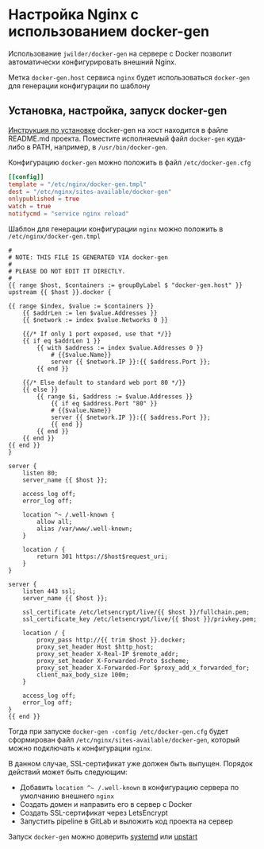 Настройка Nginx с использованием docker-gen
===========================================

Использование `jwilder/docker-gen` на сервере с Docker позволит автоматически
конфигурировать внешний Nginx.

Метка `docker-gen.host` сервиса `nginx` будет использоваться `docker-gen` для генерации конфигурации по шаблону 

## Установка, настройка, запуск docker-gen

[Инструкция по установке][1] docker-gen на хост находится в файле README.md проекта.
Поместите исполняемый файл `docker-gen` куда-либо в PATH, например, в `/usr/bin/docker-gen`.   

Конфигурацию `docker-gen` можно положить в файл `/etc/docker-gen.cfg`

```toml
[[config]]
template = "/etc/nginx/docker-gen.tmpl"
dest = "/etc/nginx/sites-available/docker-gen"
onlypublished = true
watch = true
notifycmd = "service nginx reload"
```

Шаблон для генерации конфигурации `nginx` можно положить в `/etc/nginx/docker-gen.tmpl`

```
#
# NOTE: THIS FILE IS GENERATED VIA docker-gen
#
# PLEASE DO NOT EDIT IT DIRECTLY.
#
{{ range $host, $containers := groupByLabel $ "docker-gen.host" }}
upstream {{ $host }}.docker {

{{ range $index, $value := $containers }}
    {{ $addrLen := len $value.Addresses }}
    {{ $network := index $value.Networks 0 }}

    {{/* If only 1 port exposed, use that */}}
    {{ if eq $addrLen 1 }}
        {{ with $address := index $value.Addresses 0 }}
            # {{$value.Name}}
            server {{ $network.IP }}:{{ $address.Port }};
        {{ end }}

    {{/* Else default to standard web port 80 */}}
    {{ else }}
        {{ range $i, $address := $value.Addresses }}
            {{ if eq $address.Port "80" }}
            # {{$value.Name}}
            server {{ $network.IP }}:{{ $address.Port }};
            {{ end }}
        {{ end }}
    {{ end }}
{{ end }}
}

server {
    listen 80;
    server_name {{ $host }};

    access_log off;
    error_log off;

    location ^~ /.well-known {
        allow all;
        alias /var/www/.well-known;
    }

    location / {
        return 301 https://$host$request_uri;
    }
}

server {
    listen 443 ssl;
    server_name {{ $host }};

    ssl_certificate /etc/letsencrypt/live/{{ $host }}/fullchain.pem;
    ssl_certificate_key /etc/letsencrypt/live/{{ $host }}/privkey.pem;

    location / {
        proxy_pass http://{{ trim $host }}.docker;
        proxy_set_header Host $http_host;
        proxy_set_header X-Real-IP $remote_addr;
        proxy_set_header X-Forwarded-Proto $scheme;
        proxy_set_header X-Forwarded-For $proxy_add_x_forwarded_for;
        client_max_body_size 100m;
    }

    access_log off;
    error_log off;
}
{{ end }}
```

Тогда при запуске `docker-gen -config /etc/docker-gen.cfg` будет сформирован
файл `/etc/nginx/sites-available/docker-gen`, который можно подключать к конфигурации `nginx`.

В данном случае, SSL-сертификат уже должен быть выпущен. Порядок действий может быть следующим:

* Добавить `location ^~ /.well-known` в конфигурацию сервера по умолчанию внешнего `nginx`
* Создать домен и направить его в сервер с Docker
* Создать SSL-сертификат через LetsEncrypt
* Запустить pipeline в GitLab и выложить код проекта на сервер  

Запуск `docker-gen` можно доверить [systemd][2] или [upstart][3]

[1]: https://github.com/jwilder/docker-gen#host-install
[2]: https://github.com/jwilder/docker-gen/blob/master/examples/docker-gen.service
[3]: https://github.com/jwilder/docker-gen/blob/master/examples/docker-gen.upstart.conf
